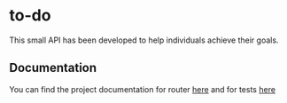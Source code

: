 # to-do
This small API has been developed to help individuals achieve their goals.

## Documentation

You can find the project documentation for router [here](./docs/router.html) and for tests [here](./docs/test_main.html) 
